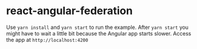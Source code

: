 # react-angular-federation

Use `yarn install` and `yarn start` to run the example.
After `yarn start` you might have to wait a little bit because the Angular app starts slower.
Access the app at `http://localhost:4200`
